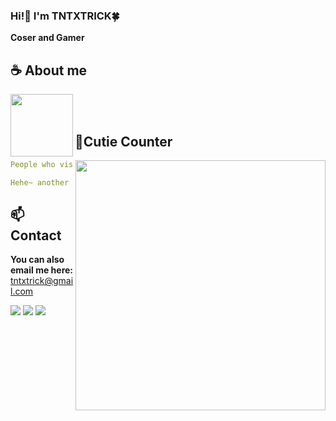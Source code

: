 <div align="center">

</div>

### Hi!👋 I'm TNTXTRICK🍀

**Coser and Gamer** 

## **☕ About me**
<a href="https://github.com/TNTxTrick"><img align="left" width="100" src="./images/mahiro_switch.png"></a>

<br><br>



## **🧋Cutie Counter**
<a href="https://discord.com/users/"><img align="right" width=400 src="https://count.getloli.com/@tntxtrick?name=tntxtrick&theme=rule34&padding=7&offset=0&align=top&scale=1&pixelated=1&darkmode=auto"></a>
```yaml
People who visit my profile :3.

Hehe~ another cutie has been caught.
```
<!-- <br><br><br><br> -->
## **📫 Contact**
**You can also email me here:** tntxtrick@gmail.com

[![](https://img.shields.io/github/followers/TNTxTrick?label=Followers&style=social)](https://github.com/TNTxTrick)
[![](https://img.shields.io/badge/Discord-7289DA?logo=discord&logoColor=white)](https://discord.gg/)
[![](https://img.shields.io/badge/Mail-D14836?logo=gmail&logoColor=white)](mailto:tntxtrick@gmail.com)
<!-- [![](https://img.shields.io/badge/Telegram-2ca5e0?logo=telegram&logoColor=white)](https://t.me/miyagawamizu) -->
